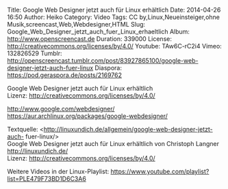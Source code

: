 Title: Google Web Designer jetzt auch für Linux erhältlich
Date: 2014-04-26 16:50
Author: Heiko
Category: Video
Tags: CC by,Linux,Neueinsteiger,ohne Musik,screencast,Web,Webdesigner,HTML
Slug: Google_Web_Designer_jetzt_auch_fuer_Linux_erhaeltlich
Album: http://www.openscreencast.de
Duration: 339000
License: http://creativecommons.org/licenses/by/4.0/
Youtube: TAw6C-rC2i4
Vimeo: 132826529
Tumblr: http://openscreencast.tumblr.com/post/83927865100/google-web-designer-jetzt-auch-fuer-linux
Diaspora: https://pod.geraspora.de/posts/2169762

Google Web Designer jetzt auch für Linux erhältlich  
Lizenz: <http://creativecommons.org/licenses/by/4.0/>  
  
<http://www.google.com/webdesigner/>  
<https://aur.archlinux.org/packages/google-webdesigner/>  
  
Textquelle: <http://linuxundich.de/allgemein/google-web-designer-jetzt-auch-
fuer-linux/>  
Google Web Designer jetzt auch für Linux erhältlich von Christoph Langner
<http://linuxundich.de/>  
Lizenz: <http://creativecommons.org/licenses/by/4.0/>  
  
Weitere Videos in der Linux-Playlist:
<https://www.youtube.com/playlist?list=PLE479F73BD1D6C3A6>  
  

